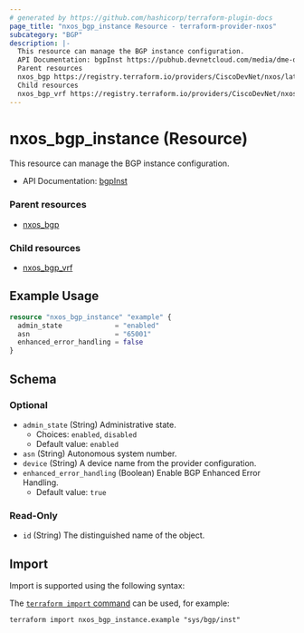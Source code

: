 ```yaml
---
# generated by https://github.com/hashicorp/terraform-plugin-docs
page_title: "nxos_bgp_instance Resource - terraform-provider-nxos"
subcategory: "BGP"
description: |-
  This resource can manage the BGP instance configuration.
  API Documentation: bgpInst https://pubhub.devnetcloud.com/media/dme-docs-10-2-2/docs/Routing%20and%20Forwarding/bgp:Inst/
  Parent resources
  nxos_bgp https://registry.terraform.io/providers/CiscoDevNet/nxos/latest/docs/resources/bgp
  Child resources
  nxos_bgp_vrf https://registry.terraform.io/providers/CiscoDevNet/nxos/latest/docs/resources/bgp_vrf
---
```


# nxos_bgp_instance (Resource)

This resource can manage the BGP instance configuration.

- API Documentation: [bgpInst](https://pubhub.devnetcloud.com/media/dme-docs-10-2-2/docs/Routing%20and%20Forwarding/bgp:Inst/)

### Parent resources

- [nxos_bgp](https://registry.terraform.io/providers/CiscoDevNet/nxos/latest/docs/resources/bgp)

### Child resources

- [nxos_bgp_vrf](https://registry.terraform.io/providers/CiscoDevNet/nxos/latest/docs/resources/bgp_vrf)

## Example Usage

```terraform
resource "nxos_bgp_instance" "example" {
  admin_state             = "enabled"
  asn                     = "65001"
  enhanced_error_handling = false
}
```

<!-- schema generated by tfplugindocs -->
## Schema

### Optional

- `admin_state` (String) Administrative state.
  - Choices: `enabled`, `disabled`
  - Default value: `enabled`
- `asn` (String) Autonomous system number.
- `device` (String) A device name from the provider configuration.
- `enhanced_error_handling` (Boolean) Enable BGP Enhanced Error Handling.
  - Default value: `true`

### Read-Only

- `id` (String) The distinguished name of the object.

## Import

Import is supported using the following syntax:

The [`terraform import` command](https://developer.hashicorp.com/terraform/cli/commands/import) can be used, for example:

```shell
terraform import nxos_bgp_instance.example "sys/bgp/inst"
```
